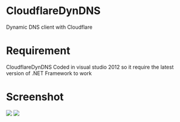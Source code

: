 CloudflareDynDNS
================

Dynamic DNS client with Cloudflare


Requirement
================

CloudflareDynDNS Coded in visual studio 2012 so it require the latest version of .NET Framework to work

Screenshot
================

<img src ="http://im66.gulfup.com/7i7ap2.png" />

<img src ="http://im64.gulfup.com/eQgWye.png" />
